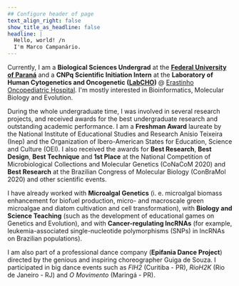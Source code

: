 ```yaml
---
## Configure header of page
text_align_right: false
show_title_as_headline: false
headline: |
  Hello, world! /n 
  I'm Marco Campanário.
---
```


<!-- this is a subheadline -->

Currently, I am a **Biological Sciences Undergrad** at the [**Federal University of Paraná**](https://www.ufpr.br/) and a **CNPq Scientific Initiation Intern** at the **Laboratory of Human Cytogenetics and Oncogenetic ([LabCHO](https://linktr.ee/Labcho.ufpr))** \@ [Erastinho Oncopediatric Hospital](https://https://www.erastinho.com.br/). I'm mostly interested in Bioinformatics, Molecular Biology and Evolution.

During the whole undergraduate time, I was involved in several research projects, and received awards for the best undergraduate research and outstanding academic performance. I am a **Freshman Award** laureate by the National Institute of Educational Studies and Research Anísio Teixeira (Inep) and the Organization of Ibero-American States for Education, Science and Culture (OEI). I also received the awards for **Best Research**, **Best Design**, **Best Technique** and **1st Place** at the National Competition of Microbiological Collections and Molecular Genetics (CoNaCoM 2020) and **Best Research** at the Brazilian Congress of Molecular Biology (ConBraMol 2020) and other scientific events.

I have already worked with **Microalgal Genetics** (i. e. microalgal biomass enhancement for biofuel production, micro- and macroscale green microalgae and diatom cultivation and cell transformation), with **Biology and Science Teaching** (such as the development of educational games on Genetics and Evolution), and with **Cancer-regulating lncRNAs** (for example, leukemia-associated single-nucleotide polymorphisms (SNPs) in lncRNAs on Brazilian populations).

I am also part of a professional dance company (**Epifania Dance Project**) directed by the genious and inspiring choreographer Guiga de Souza. I participated in big dance events such as *FIH2* (Curitiba - PR), *RioH2K* (Rio de Janeiro - RJ) and *O Movimento* (Maringá - PR).

